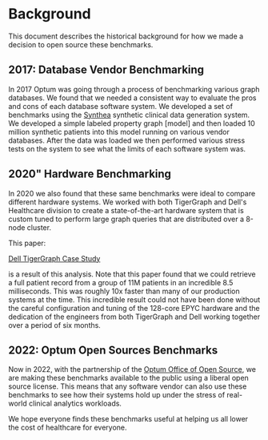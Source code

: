 # Background

This document describes the historical background for how we made a decision to open source these benchmarks.

## 2017: Database Vendor Benchmarking

In 2017 Optum was going through a process of benchmarking various graph databases.  We found that we needed a consistent way to evaluate the pros and cons of each database software system.  We developed a set of benchmarks using the [Synthea](https://synthetichealth.github.io/synthea/) synthetic clinical data generation system.  We developed a simple labeled property graph [model] and then loaded 10 million synthetic patients into this model running on various vendor databases.  After the data was loaded we then performed various stress tests on the system to see what the limits of each software system was.

## 2020" Hardware Benchmarking

In 2020 we also found that these same benchmarks were ideal to compare different hardware systems.  We worked with both TigerGraph and Dell's Healthcare division to create a state-of-the-art hardware system that is custom tuned to perform large graph queries that are distributed over a 8-node cluster.

This paper:

[Dell TigerGraph Case Study](https://github.com/dmccreary/synthea-graph/blob/main/resources/Dell-TigerGraph-Case-Study-Optum.pdf)

is a result of this analysis.  Note that this paper found that we could retrieve a full patient record from a group of 11M patients in an incredible 8.5 milliseconds.  This was roughly 10x faster than many of our production systems at the time.  This incredible result could not have been done without the careful configuration and tuning of the 128-core EPYC hardware and the dedication of the engineers from both TigerGraph and Dell working together over a period of six months.

## 2022: Optum Open Sources Benchmarks

Now in 2022, with the partnership of the [Optum Office of Open Source](https://opensource.optum.com/), we are making these benchmarks available to the public using a liberal open source license.  This means that any software vendor can also use these benchmarks to see how their systems hold up under the stress of real-world clinical analytics workloads.

We hope everyone finds these benchmarks useful at helping us all lower the cost of healthcare for everyone.